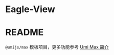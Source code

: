 # Eagle-View

# README

`@umijs/max` 模板项目，更多功能参考 [Umi Max 简介](https://next.umijs.org/zh-CN/docs/max/introduce)
